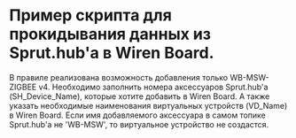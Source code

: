 # Пример скрипта для прокидывания данных из Sprut.hub'а в Wiren Board.

В правиле реализована возможность добавления только WB-MSW-ZIGBEE v4.
Необходимо заполнить номера аксессуаров Sprut.hub'а (SH_Device_Name), которые хотите добавить в Wiren Board. А также указать необходимые наименования виртуальных устройств (VD_Name) в Wiren Board.
Если имя добавляемого аксессуара в самом топике Sprut.hub'а не 'WB-MSW', то виртуальное устройство не создастся.

